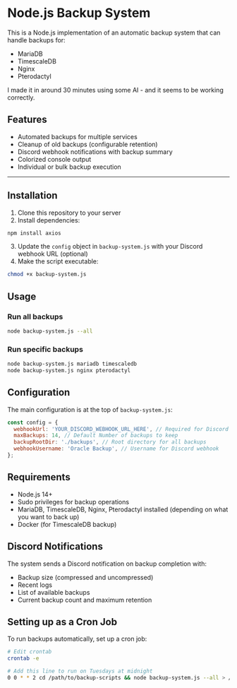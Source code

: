 # Node.js Backup System

This is a Node.js implementation of an automatic backup system that can handle backups for:

* MariaDB
* TimescaleDB
* Nginx
* Pterodactyl

I made it in around 30 minutes using some AI - and it seems to be working correctly.

## Features

* Automated backups for multiple services
* Cleanup of old backups (configurable retention)
* Discord webhook notifications with backup summary
* Colorized console output
* Individual or bulk backup execution

---

## Installation

1. Clone this repository to your server
2. Install dependencies:

```bash
npm install axios
```

3. Update the `config` object in `backup-system.js` with your Discord webhook URL (optional)
4. Make the script executable:

```bash
chmod +x backup-system.js
```

## Usage

### Run all backups

```bash
node backup-system.js --all
```

### Run specific backups

```bash
node backup-system.js mariadb timescaledb
node backup-system.js nginx pterodactyl
```

## Configuration

The main configuration is at the top of `backup-system.js`:

```javascript
const config = {
  webhookUrl: 'YOUR_DISCORD_WEBHOOK_URL_HERE', // Required for Discord notifications
  maxBackups: 14, // Default Number of backups to keep
  backupRootDir: './backups', // Root directory for all backups
  webhookUsername: 'Oracle Backup', // Username for Discord webhook
};
```

## Requirements

* Node.js 14+
* Sudo privileges for backup operations
* MariaDB, TimescaleDB, Nginx, Pterodactyl installed (depending on what you want to back up)
* Docker (for TimescaleDB backup)

## Discord Notifications

The system sends a Discord notification on backup completion with:

* Backup size (compressed and uncompressed)
* Recent logs
* List of available backups
* Current backup count and maximum retention

## Setting up as a Cron Job

To run backups automatically, set up a cron job:

```bash
# Edit crontab
crontab -e

# Add this line to run on Tuesdays at midnight
0 0 * * 2 cd /path/to/backup-scripts && node backup-system.js --all > /path/to/backup.log 2>&1
```
